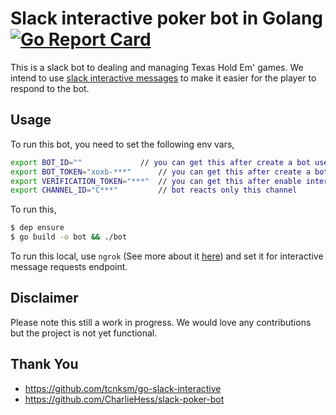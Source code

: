 # Slack interactive poker bot in Golang [![Go Report Card](https://goreportcard.com/badge/github.com/Brettm12345/go-slack-pokerbot)](https://goreportcard.com/report/github.com/Brettm12345/go-slack-pokerbot)

This is a slack bot to dealing and managing Texas Hold Em' games. We intend to use [slack interactive messages](https://slackhq.com/get-more-done-with-message-buttons-5fa5b283a59?ref=producthunt) to make it easier for the player to respond to the bot.

## Usage

To run this bot, you need to set the following env vars,

```bash
export BOT_ID=""             // you can get this after create a bot user (via slack app management console)
export BOT_TOKEN="xoxb-***"      // you can get this after create a bot user (via slack app management console)
export VERIFICATION_TOKEN="***"  // you can get this after enable interactive message (via slack app management console)
export CHANNEL_ID="C***"         // bot reacts only this channel
```

To run this,

```bash
$ dep ensure
$ go build -o bot && ./bot
```

To run this local, use `ngrok` (See more about it [here](https://api.slack.com/tutorials/tunneling-with-ngrok)) and set it for interactive message requests endpoint.

## Disclaimer
Please note this still a work in progress. We would love any contributions but the project is not yet functional.

## Thank You
- https://github.com/tcnksm/go-slack-interactive
- https://github.com/CharlieHess/slack-poker-bot
